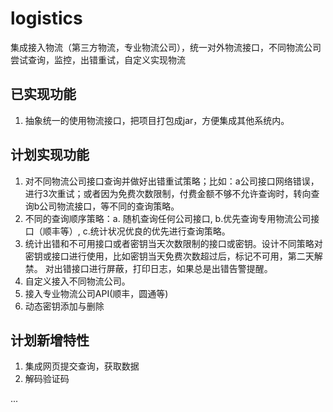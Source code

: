 # logistics
集成接入物流（第三方物流，专业物流公司），统一对外物流接口，不同物流公司尝试查询，监控，出错重试，自定义实现物流

## 已实现功能
1. 抽象统一的使用物流接口，把项目打包成jar，方便集成其他系统内。

## 计划实现功能
1. 对不同物流公司接口查询并做好出错重试策略；比如：a公司接口网络错误，进行3次重试；或者因为免费次数限制，付费金额不够不允许查询时，转向查询b公司物流接口，等不同的查询策略。
2. 不同的查询顺序策略：a. 随机查询任何公司接口, b.优先查询专用物流公司接口（顺丰等）, c.统计状况优良的优先进行查询策略。
3. 统计出错和不可用接口或者密钥当天次数限制的接口或密钥。设计不同策略对密钥或接口进行使用，比如密钥当天免费次数超过后，标记不可用，第二天解禁。 对出错接口进行屏蔽，打印日志，如果总是出错告警提醒。
4. 自定义接入不同物流公司。
5. 接入专业物流公司API(顺丰，圆通等)
5. 动态密钥添加与删除


## 计划新增特性
1. 集成网页提交查询，获取数据
2. 解码验证码

...


